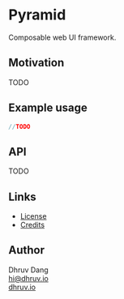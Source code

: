 # Pyramid

Composable web UI framework.


## Motivation

TODO


## Example usage

```javascript
//TODO
```


## API

TODO


## Links

- [License](LICENSE.txt)
- [Credits](CREDITS.md)


## Author

Dhruv Dang  
[hi@dhruv.io](mailto:hi@dhruv.io)  
[dhruv.io](https://dhruv.io)
